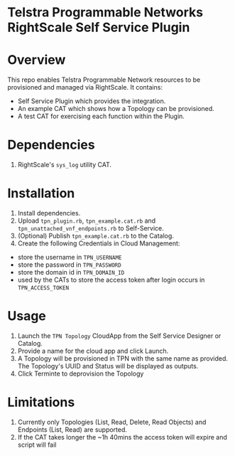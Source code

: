 # Telstra Programmable Networks RightScale Self Service Plugin

# Overview
This repo enables Telstra Programmable Network resources to be provisioned and
managed via RightScale. It contains:
- Self Service Plugin which provides the integration.
- An example CAT which shows how a Topology can be provisioned.
- A test CAT for exercising each function within the Plugin.

# Dependencies
1. RightScale's `sys_log` utility CAT.

# Installation
1. Install dependencies.
1. Upload `tpn_plugin.rb`, `tpn_example.cat.rb` and `tpn_unattached_vnf_endpoints.rb` to Self-Service.
1. (Optional) Publish `tpn_example.cat.rb` to the Catalog.
1. Create the following Credentials in Cloud Management:
  - store the username in `TPN_USERNAME`
  - store the password in `TPN_PASSWORD`
  - store the domain id in `TPN_DOMAIN_ID`
  - used by the CATs to store the access token after login occurs in `TPN_ACCESS_TOKEN`

# Usage
1. Launch the `TPN Topology` CloudApp from the Self Service Designer or Catalog.
1. Provide a name for the cloud app and click Launch.
1. A Topology will be provisioned in TPN with the same name as provided. The
   Topology's UUID and Status will be displayed as outputs.
1. Click Terminte to deprovision the Topology

# Limitations
1. Currently only Topologies (List, Read, Delete, Read Objects) and Endpoints
   (List, Read) are supported.
1. If the CAT takes longer the ~1h 40mins the access token will expire and
   script will fail